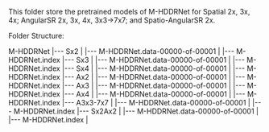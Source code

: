 This folder store the pretrained models of M-HDDRNet for Spatial 2x, 3x, 4x; AngularSR 2x, 3x, 4x, 3x3->7x7; and Spatio-AngularSR 2x.

Folder Structure:

M-HDDRNet
   |--- Sx2
   |     |--- M-HDDRNet.data-00000-of-00001
   |     |--- M-HDDRNet.index
   |--- Sx3
   |     |--- M-HDDRNet.data-00000-of-00001
   |     |--- M-HDDRNet.index
   |--- Sx4
   |     |--- M-HDDRNet.data-00000-of-00001
   |     |--- M-HDDRNet.index
   |--- Ax2
   |     |--- M-HDDRNet.data-00000-of-00001
   |     |--- M-HDDRNet.index
   |--- Ax3
   |     |--- M-HDDRNet.data-00000-of-00001
   |     |--- M-HDDRNet.index
   |--- Ax4
   |     |--- M-HDDRNet.data-00000-of-00001
   |     |--- M-HDDRNet.index
   |--- A3x3-7x7
   |     |--- M-HDDRNet.data-00000-of-00001
   |     |--- M-HDDRNet.index
   |--- Sx2Ax2
   |     |--- M-HDDRNet.data-00000-of-00001
   |     |--- M-HDDRNet.index
   |